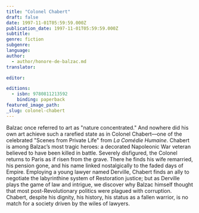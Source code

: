 ```yaml
---
title: "Colonel Chabert"
draft: false
date: 1997-11-01T05:59:59.000Z
publication_date: 1997-11-01T05:59:59.000Z
subtitle:
genre: fiction
subgenre:
language:
author:
  - author/honore-de-balzac.md
translator:

editor:

editions:
  - isbn: 9780811213592
    binding: paperback
featured_image_path:
_slug: colonel-chabert
---
```


Balzac once referred to art as "nature concentrated." And nowhere did his own art achieve such a rarefied state as in Colonel Chabert––one of the celebrated "Scenes from Private Life" from _La Comédie Humaine_. Chabert is among Balzac’s most tragic heroes: a decorated Napoleonic War veteran believed to have been killed in battle. Severely disfigured, the Colonel returns to Paris as if risen from the grave. There he finds his wife remarried, his pension gone, and his name linked nostalgically to the faded days of Empire. Employing a young lawyer named Derville, Chabert finds an ally to negotiate the labyrinthine system of Restoration justice; but as Derville plays the game of law and intrigue, we discover why Balzac himself thought that most post-Revolutionary politics were plagued with corruption. Chabert, despite his dignity, his history, his status as a fallen warrior, is no match for a society driven by the wiles of lawyers.

